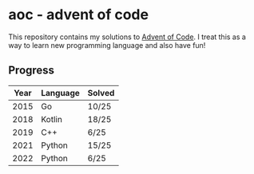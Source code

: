 # aoc - advent of code
This repository contains my solutions to [Advent of Code](https://adventofcode.com/).
I treat this as a way to learn new programming language and also have fun!
## Progress
| Year  | Language   | Solved |
|-------|------------|--------|
| 2015  | Go         | 10/25  |
| 2018  | Kotlin     | 18/25  |
| 2019  | C++        | 6/25   |
| 2021  | Python     | 15/25  |
| 2022  | Python     | 6/25   |

